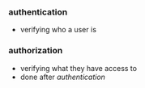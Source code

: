 ### authentication
- verifying who a user is
### authorization
- verifying what they have access to
- done after *authentication*